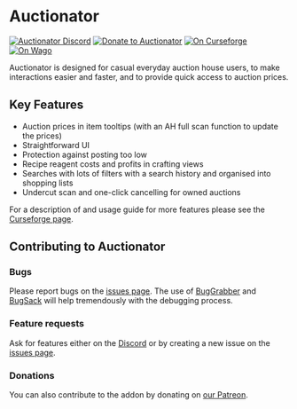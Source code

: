# Auctionator
[![Auctionator Discord](https://img.shields.io/badge/discord-auctionator-blue.svg)](https://discord.gg/JabzHmzjWF)
[![Donate to Auctionator](https://shields.io/badge/patreon-donate-red?logo=patreon&ia=software)](https://patreon.com/auctionator)
[![On Curseforge](https://img.shields.io/badge/download-Curseforge-orange)](https://www.curseforge.com/wow/addons/auctionator)
[![On Wago](https://img.shields.io/badge/download-Wago-3a3a3a)](https://addons.wago.io/addons/auctionator/)

Auctionator is designed for casual everyday auction house users, to make interactions easier and faster, and to provide quick access to auction prices.
## Key Features
* Auction prices in item tooltips (with an AH full scan function to update the prices)
* Straightforward UI
* Protection against posting too low
* Recipe reagent costs and profits in crafting views
* Searches with lots of filters with a search history and organised into shopping lists
* Undercut scan and one-click cancelling for owned auctions

For a description of and usage guide for more features please see the
[Curseforge page](https://www.curseforge.com/wow/addons/auctionator).

## Contributing to Auctionator

### Bugs

Please report bugs on the
[issues page](https://github.com/TheMouseNest/Auctionator/issues/new).
The use of 
[BugGrabber](https://www.curseforge.com/wow/addons/bug-grabber) and 
[BugSack](https://www.curseforge.com/wow/addons/bugsack) will help tremendously
with the debugging process.

### Feature requests

Ask for features either on the [Discord](https://discord.gg/JabzHmzjWF) or by
creating a new issue on the
[issues page](https://github.com/TheMouseNest/Auctionator/issues/new).

### Donations

You can also contribute to the addon by donating on [our Patreon](https://patreon.com/auctionator).

